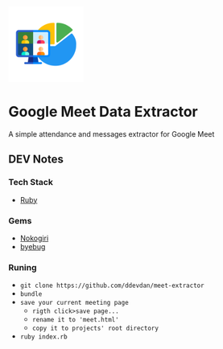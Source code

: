 <img src="assets/images/icon.png" width="150">

# Google Meet Data Extractor

A simple attendance and messages extractor for Google Meet

## **DEV Notes**

### **Tech Stack**

- [Ruby](https://www.ruby-lang.org/)

### Gems

- [Nokogiri](https://nokogiri.org/)
- [byebug](https://github.com/deivid-rodriguez/byebug)

### Runing

- `git clone https://github.com/ddevdan/meet-extractor`
- `bundle`
- `save your current meeting page`
    - `rigth click>save page...`
    - `rename it to 'meet.html'`
    - `copy it to projects' root directory`
- `ruby index.rb`
